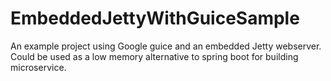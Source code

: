 # EmbeddedJettyWithGuiceSample
An example project using Google guice and an embedded Jetty webserver. Could be used as a low memory alternative to spring boot for building microservice.
